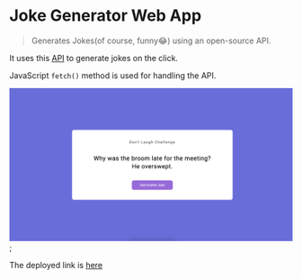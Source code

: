 # Joke Generator Web App

> Generates Jokes(of course, funny😂) using an open-source API.

It uses this [API](https://v2.jokeapi.dev/) to generate jokes on the click.

JavaScript `fetch()` method is used for handling the API.

![joke generator](Image/Project.png);

The deployed link is [here]()